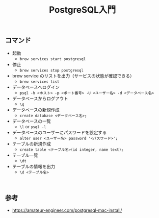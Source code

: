 <br />

<h1 align="center">PostgreSQL入門</h1>

<br />

## コマンド

- 起動
  - `brew services start postgresql`
- 停止
  - `brew services stop postgresql`
- brew service のリストを出力（サービスの状態が確認できる）
  - `brew services list`
- データベースへログイン
  - `psql -h <ホスト> -p <ポート番号> -U <ユーザー名> -d <データベース名>`
- データベースからログアウト
  - `\q`
- データベースの新規作成
  - `create database <データベース名>;`
- データベースの一覧
  - `\l` or `psql -l`
- データベースのユーザーにパスワードを設定する
  - `alter user <ユーザー名> password '<パスワード>';`
- テーブルの新規作成
  - `create table <テーブル名>(id integer, name text);`
- テーブル一覧
  - `\dt`
- テーブルの情報を出力
  - `\d <テーブル名>`

<br />

## 参考

- https://amateur-engineer.com/postgresql-mac-install/
